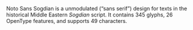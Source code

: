 Noto Sans Sogdian is a unmodulated (“sans serif”) design for texts in the historical Middle Eastern _Sogdian_ script. It contains 345 glyphs, 26 OpenType features, and supports 49 characters.